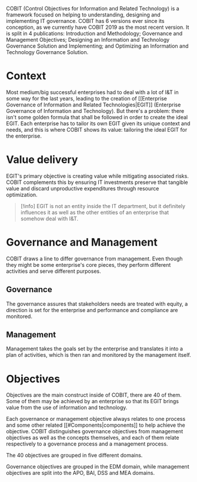 COBIT (Control Objectives for Information and Related Technology) is a framework focused on helping to understanding, designing and implementing IT governance. COBIT has 6 versions ever since its conception, as we currently have COBIT 2019 as the most recent version. It is split in 4 publications: Introduction and Methodology; Governance and Management Objectives; Designing an Information and Technology Governance Solution and Implementing; and Optimizing an Information and Technology Governance Solution.

# Context

Most medium/big successful enterprises had to deal with a lot of I&T in some way for the last years, leading to the creation of [[Enterprise Governance of Information and Related Technologies|EGIT]] (Enterprise Governance of Information and Technology). But there's a problem: there isn't some golden formula that shall be followed in order to create the ideal EGIT. Each enterprise has to tailor its own EGIT given its unique context and needs, and this is where COBIT shows its value: tailoring the ideal EGIT for the enterprise.

# Value delivery

EGIT's primary objective is creating value while mitigating associated risks. COBIT complements this by ensuring IT investments preserve that tangible value and discard unproductive expenditures through resource optimization.

>[!info]
>EGIT is not an entity inside the IT department, but it definitely influences it as well as the other entities of an enterprise that somehow deal with I&T.

# Governance and Management

COBIT draws a line to differ governance from management. Even though they might be some enterprise's core pieces, they perform different activities and serve different purposes.

## Governance

The governance assures that stakeholders needs are treated with equity, a direction is set for the enterprise and performance and compliance are monitored.

## Management

Management takes the goals set by the enterprise and translates it into a plan of activities, which is then ran and monitored by the management itself.

# Objectives

Objectives are the main construct inside of COBIT, there are 40 of them. Some of them may be achieved by an enterprise so that its EGIT brings value from the use of information and technology.

Each governance or management objective always relates to one process and some other related [[#Components|components]] to help achieve the objective. COBIT distinguishes governance objectives from management objectives as well as the concepts themselves, and each of them relate respectively to a governance process and a management process.

The 40 objectives are grouped in five different domains.

Governance objectives are grouped in the EDM domain, while management objectives are split into the APO, BAI, DSS and MEA domains.
